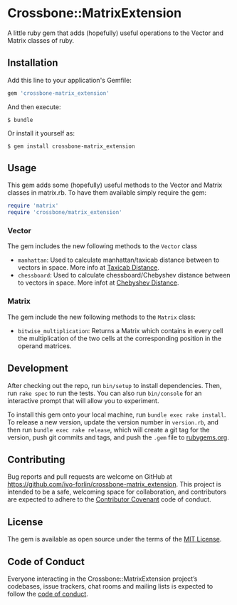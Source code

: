 # Crossbone::MatrixExtension
A little ruby gem that adds (hopefully) useful operations to the Vector and Matrix classes of ruby.

## Installation

Add this line to your application's Gemfile:

```ruby
gem 'crossbone-matrix_extension'
```

And then execute:

    $ bundle

Or install it yourself as:

    $ gem install crossbone-matrix_extension

## Usage

This gem adds some (hopefully) useful methods to the Vector and Matrix classes in matrix.rb. To have them available simply require the gem:
```ruby
require 'matrix'
require 'crossbone/matrix_extension'
````

### Vector
The gem includes the new following methods to the `Vector` class
* `manhattan`: Used to calculate manhattan/taxicab distance between to vectors in space. More info at [Taxicab Distance](https://en.wikipedia.org/wiki/Taxicab_geometry).
* `chessboard`: Used to calculate chessboard/Chebyshev distance between to vectors in space. More infot at [Chebyshev Distance](https://en.wikipedia.org/wiki/Chebyshev_distance).

### Matrix
The gem include the new following methods to the `Matrix` class:
* `bitwise_multiplication`: Returns a Matrix which contains in every cell the multiplication of the two cells at the corresponding position in the operand matrices. 
## Development

After checking out the repo, run `bin/setup` to install dependencies. Then, run `rake spec` to run the tests. You can also run `bin/console` for an interactive prompt that will allow you to experiment.

To install this gem onto your local machine, run `bundle exec rake install`. To release a new version, update the version number in `version.rb`, and then run `bundle exec rake release`, which will create a git tag for the version, push git commits and tags, and push the `.gem` file to [rubygems.org](https://rubygems.org).

## Contributing

Bug reports and pull requests are welcome on GitHub at https://github.com/ivo-forlin/crossbone-matrix_extension. This project is intended to be a safe, welcoming space for collaboration, and contributors are expected to adhere to the [Contributor Covenant](http://contributor-covenant.org) code of conduct.

## License

The gem is available as open source under the terms of the [MIT License](https://opensource.org/licenses/MIT).

## Code of Conduct

Everyone interacting in the Crossbone::MatrixExtension project’s codebases, issue trackers, chat rooms and mailing lists is expected to follow the [code of conduct](https://github.com/ivo-forlin/crossbone-matrix_extension/blob/master/CODE_OF_CONDUCT.md).